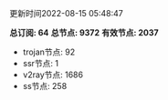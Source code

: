 更新时间2022-08-15 05:48:47

**总订阅: 64**
**总节点: 9372**
**有效节点: 2037**
- trojan节点: 92
- ssr节点: 1
- v2ray节点: 1686
- ss节点: 258
